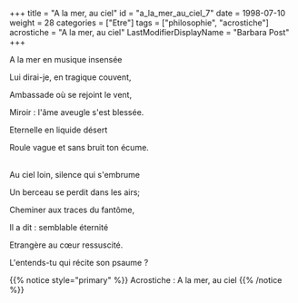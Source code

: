 +++
title = "A la mer, au ciel"
id = "a_la_mer_au_ciel_7"
date = 1998-07-10
weight = 28
categories = ["Etre"]
tags = ["philosophie", "acrostiche"]
acrostiche = "A la mer, au ciel"
LastModifierDisplayName = "Barbara Post"
+++

A la mer en musique insensée

Lui dirai-je, en tragique couvent,

Ambassade où se rejoint le vent,

Miroir : l'âme aveugle s'est blessée.

Eternelle en liquide désert

Roule vague et sans bruit ton écume.

 \
Au ciel loin, silence qui s'embrume

Un berceau se perdit dans les airs;

Cheminer aux traces du fantôme,

Il a dit : semblable éternité

Etrangère au cœur ressuscité.

L'entends-tu qui récite son psaume ?

{{% notice style="primary" %}}
Acrostiche : A la mer, au ciel
{{% /notice %}}
